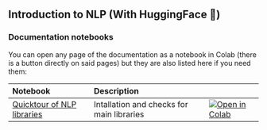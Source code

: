 ## Introduction to NLP (With HuggingFace 🤗)

### Documentation notebooks

You can open any page of the documentation as a notebook in Colab (there is a button directly on said pages) but they are also listed here if you need them:

| Notebook     |      Description      |   |   
|:----------|:-------------|:-------------|
| [Quicktour of NLP libraries](https://github.com/JawadRouen/NLP/blob/main/notebooks/0_install_and_checks.ipynb)  | Intallation and checks for main libraries |[![Open in Colab](https://colab.research.google.com/assets/colab-badge.svg)](https://colab.research.google.com/github/JawadRouen/NLP/blob/main/notebooks/0_install_and_checks.ipynb)| 
